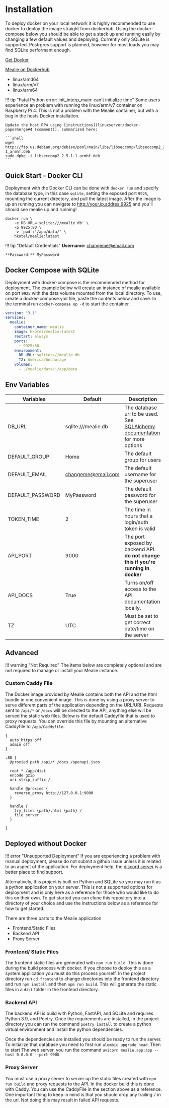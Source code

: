 # Installation
To deploy docker on your local network it is highly recommended to use docker to deploy the image straight from dockerhub. Using the docker-compose below you should be able to get a stack up and running easily by changing a few default values and deploying. Currently only SQLite is supported. Postrgres support is planned, however for most loads you may find SQLite performant enough.  


[Get Docker](https://docs.docker.com/get-docker/)

[Mealie on Dockerhub](https://hub.docker.com/r/hkotel/mealie) 

 - linux/amd64 
 - linux/arm/v7
 - linux/arm64

!!! tip "Fatal Python error: init_interp_main: can't initialize time"
    Some users experience an problem with running the linux/arm/v7 container on Raspberry Pi 4. This is not a problem with the Mealie container, but with a bug in the hosts Docker installation.
    
    Update the host RP4 using [instructions](linuxserver/docker-papermerge#4 (comment)), summarized here:

    ```shell
    wget http://ftp.us.debian.org/debian/pool/main/libs/libseccomp/libseccomp2_2.5.1-1_armhf.deb
    sudo dpkg -i libseccomp2_2.5.1-1_armhf.deb
    ```

## Quick Start - Docker CLI
Deployment with the Docker CLI can be done with `docker run` and specify the database type, in this case `sqlite`, setting the exposed port `9925`, mounting the current directory, and pull the latest image. After the image is up an running you can navigate to http://your.ip.addres:9925 and you'll should see mealie up and running!

```shell
docker run \
    -e DB_URL='sqlite:///mealie.db' \
    -p 9925:80 \
    -v `pwd`:'/app/data/' \
    hkotel/mealie:latest

```

!!! tip "Default Credentials"
    **Username:** changeme@email.com 

    **Password:** MyPassword

## Docker Compose with SQLite
Deployment with docker-compose is the recommended method for deployment. The example below will create an instance of mealie available on port `9925` with the data volume mounted from the local directory. To use, create a docker-compose.yml file, paste the contents below and save. In the terminal run `docker-compose up -d` to start the container. 

```yaml
version: "3.1"
services:
  mealie:
    container_name: mealie
    image: hkotel/mealie:latest
    restart: always
    ports:
      - 9925:80
    environment:
      DB_URL: sqlite:///mealie.db
      TZ: America/Anchorage
    volumes:
      - ./mealie/data/:/app/data

```

## Env Variables

| Variables        | Default             | Description                                                                         |
| ---------------- | ------------------- | ----------------------------------------------------------------------------------- |
| DB_URL           | sqlite:///mealie.db | The database url to be used. See [SQLAlchemy documentation][1] for more options     |
| DEFAULT_GROUP    | Home                | The default group for users                                                         |
| DEFAULT_EMAIL    | changeme@email.com  | The default username for the superuser                                              |
| DEFAULT_PASSWORD | MyPassword          | The default password for the superuser                                              |
| TOKEN_TIME       | 2                   | The time in hours that a login/auth token is valid                                  |
| API_PORT         | 9000                | The port exposed by backend API. **do not change this if you're running in docker** |
| API_DOCS         | True                | Turns on/off access to the API documentation locally.                               |
| TZ               | UTC                 | Must be set to get correct date/time on the server                                  |


[1]: https://docs.sqlalchemy.org/en/14/core/engines.html#database-urls

## Advanced 
!!! warning "Not Required"
    The items below are completely optional and are not required to manage or install your Mealie instance. 

### Custom Caddy File
The Docker image provided by Mealie contains both the API and the html bundle in one convenient image. This is done by using a proxy server to serve different parts of the application depending on the URL/URI. Requests sent to `/api/*` or `/docs` will be directed to the API, anything else will be served the static web files. Below is the default Caddyfile that is used to proxy requests. You can override this file by mounting an alternative Caddyfile to `/app/Caddyfile`. 

```
{
  auto_https off
  admin off
}

:80 {
  @proxied path /api/* /docs /openapi.json

  root * /app/dist
  encode gzip
  uri strip_suffix /
  
  handle @proxied {
    reverse_proxy http://127.0.0.1:9000 
  }

  handle {
    try_files {path}.html {path} /
    file_server 
  }

}
```

## Deployed without Docker
!!! error "Unsupported Deployment"
    If you are experiencing a problem with manual deployment, please do not submit a github issue unless it is related to an aspect of the application. For deployment help, the [discord server](https://discord.gg/QuStdQGSGK) is a better place to find support. 

Alternatively, this project is built on Python and SQLite so you may run it as a python application on your server. This is not a supported options for deployment and is only here as a reference for those who would like to do this on their own. To get started you can clone this repository into a directory of your choice and use the instructions below as a reference for how to get started. 

There are three parts to the Mealie application

- Frontend/Static Files
- Backend API
- Proxy Server

### Frontend/ Static Files
The frontend static files are generated with `npm run build`. This is done during the build process with docker. If you choose to deploy this as a system application you must do this process yourself. In the project directory run `cd frontend` to change directories into the frontend directory and run `npm install` and then `npm run build`. This will generate the static files in a `dist` folder in the frontend directory.

### Backend API
The backend API is build with Python, FastAPI, and SQLite and requires Python 3.9, and Poetry. Once the requirements are installed, in the project directory you can run the command `poetry install` to create a python virtual environment and install the python dependencies.

Once the dependencies are installed you should be ready to run the server. To initialize that database you need to first run	`alembic upgrade head`. Then to start The web server, you run the command `uvicorn mealie.app:app --host 0.0.0.0 --port 9000`


### Proxy Server
You must use a proxy server to server up the static files created with `npm run build` and proxy requests to the API. In the docker build this is done with Caddy. You can use the CaddyFile in the section above as a reference. One important thing to keep in mind is that you should drop any trailing `/` in the url. Not doing this may result in failed API requests. 


